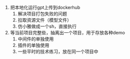 1. 把本地化运行gpt上传到dockerhub
    1. 解决项目打包失败的问题
    2. 拉取资源文件（模型文件）
    3. 仿小雅做成一个sh，直接执行
2. 等当前项目完整些，抽离出一个项目，用于存放各种demo
    1. 中间件的单独使用
    2. 插件的单独使用
    3. 一些平时的技术练习，放在同一个项目中